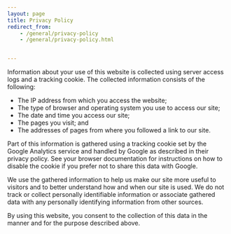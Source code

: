 ```yaml
---
layout: page
title: Privacy Policy
redirect_from:
    - /general/privacy-policy
    - /general/privacy-policy.html


---
```

Information about your use of this website is collected using server access
logs and a tracking cookie. The collected information consists of the
following:

* The IP address from which you access the website;
* The type of browser and operating system you use to access our site;
* The date and time you access our site;
* The pages you visit; and
* The addresses of pages from where you followed a link to our site.

Part of this information is gathered using a tracking cookie set by the
Google Analytics service and handled by Google as described in their
privacy policy. See your browser documentation for instructions on how to
disable the cookie if you prefer not to share this data with Google.

We use the gathered information to help us make our site more useful to
visitors and to better understand how and when our site is used. We do not
track or collect personally identifiable information or associate gathered
data with any personally identifying information from other sources.

By using this website, you consent to the collection of this data in the
manner and for the purpose described above.
